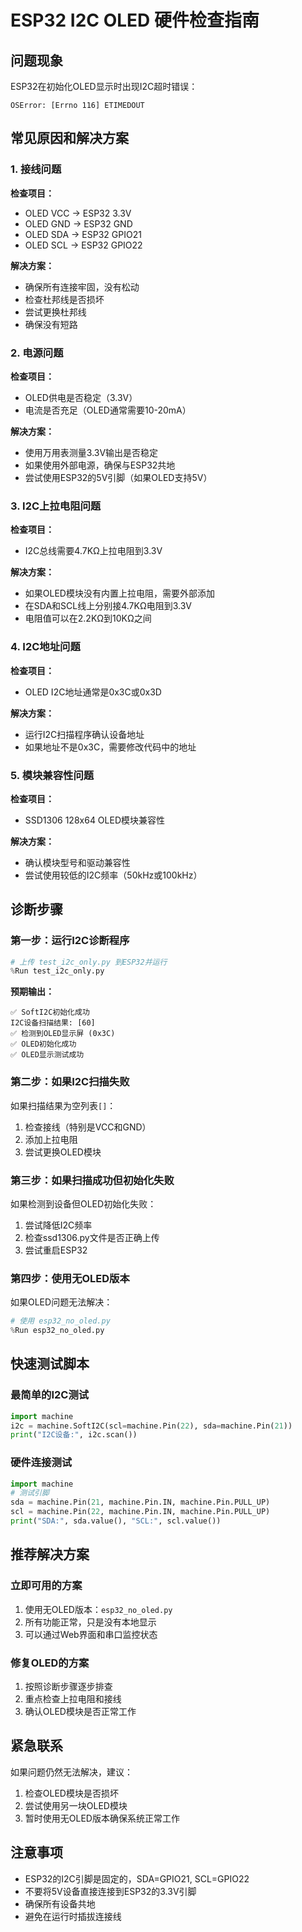 # ESP32 I2C OLED 硬件检查指南

## 问题现象
ESP32在初始化OLED显示时出现I2C超时错误：
```
OSError: [Errno 116] ETIMEDOUT
```

## 常见原因和解决方案

### 1. 接线问题
**检查项目：**
- OLED VCC → ESP32 3.3V
- OLED GND → ESP32 GND
- OLED SDA → ESP32 GPIO21
- OLED SCL → ESP32 GPIO22

**解决方案：**
- 确保所有连接牢固，没有松动
- 检查杜邦线是否损坏
- 尝试更换杜邦线
- 确保没有短路

### 2. 电源问题
**检查项目：**
- OLED供电是否稳定（3.3V）
- 电流是否充足（OLED通常需要10-20mA）

**解决方案：**
- 使用万用表测量3.3V输出是否稳定
- 如果使用外部电源，确保与ESP32共地
- 尝试使用ESP32的5V引脚（如果OLED支持5V）

### 3. I2C上拉电阻问题
**检查项目：**
- I2C总线需要4.7KΩ上拉电阻到3.3V

**解决方案：**
- 如果OLED模块没有内置上拉电阻，需要外部添加
- 在SDA和SCL线上分别接4.7KΩ电阻到3.3V
- 电阻值可以在2.2KΩ到10KΩ之间

### 4. I2C地址问题
**检查项目：**
- OLED I2C地址通常是0x3C或0x3D

**解决方案：**
- 运行I2C扫描程序确认设备地址
- 如果地址不是0x3C，需要修改代码中的地址

### 5. 模块兼容性问题
**检查项目：**
- SSD1306 128x64 OLED模块兼容性

**解决方案：**
- 确认模块型号和驱动兼容性
- 尝试使用较低的I2C频率（50kHz或100kHz）

## 诊断步骤

### 第一步：运行I2C诊断程序
```python
# 上传 test_i2c_only.py 到ESP32并运行
%Run test_i2c_only.py
```

**预期输出：**
```
✅ SoftI2C初始化成功
I2C设备扫描结果: [60]
✅ 检测到OLED显示屏 (0x3C)
✅ OLED初始化成功
✅ OLED显示测试成功
```

### 第二步：如果I2C扫描失败
如果扫描结果为空列表`[]`：
1. 检查接线（特别是VCC和GND）
2. 添加上拉电阻
3. 尝试更换OLED模块

### 第三步：如果扫描成功但初始化失败
如果检测到设备但OLED初始化失败：
1. 尝试降低I2C频率
2. 检查ssd1306.py文件是否正确上传
3. 尝试重启ESP32

### 第四步：使用无OLED版本
如果OLED问题无法解决：
```python
# 使用 esp32_no_oled.py
%Run esp32_no_oled.py
```

## 快速测试脚本

### 最简单的I2C测试
```python
import machine
i2c = machine.SoftI2C(scl=machine.Pin(22), sda=machine.Pin(21))
print("I2C设备:", i2c.scan())
```

### 硬件连接测试
```python
import machine
# 测试引脚
sda = machine.Pin(21, machine.Pin.IN, machine.Pin.PULL_UP)
scl = machine.Pin(22, machine.Pin.IN, machine.Pin.PULL_UP)
print("SDA:", sda.value(), "SCL:", scl.value())
```

## 推荐解决方案

### 立即可用的方案
1. 使用无OLED版本：`esp32_no_oled.py`
2. 所有功能正常，只是没有本地显示
3. 可以通过Web界面和串口监控状态

### 修复OLED的方案
1. 按照诊断步骤逐步排查
2. 重点检查上拉电阻和接线
3. 确认OLED模块是否正常工作

## 紧急联系
如果问题仍然无法解决，建议：
1. 检查OLED模块是否损坏
2. 尝试使用另一块OLED模块
3. 暂时使用无OLED版本确保系统正常工作

## 注意事项
- ESP32的I2C引脚是固定的，SDA=GPIO21, SCL=GPIO22
- 不要将5V设备直接连接到ESP32的3.3V引脚
- 确保所有设备共地
- 避免在运行时插拔连接线